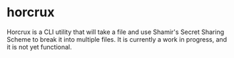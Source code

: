 # horcrux

Horcrux is a CLI utility that will take a file and use Shamir's Secret Sharing Scheme to break it into multiple files. It is currently a work in progress, and it is not yet functional.